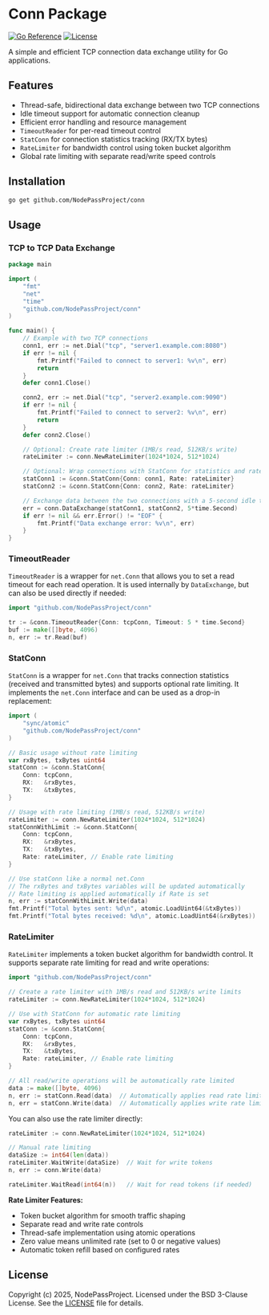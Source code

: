 # Conn Package

[![Go Reference](https://pkg.go.dev/badge/github.com/NodePassProject/conn.svg)](https://pkg.go.dev/github.com/NodePassProject/conn)
[![License](https://img.shields.io/badge/License-BSD_3--Clause-blue.svg)](https://opensource.org/licenses/BSD-3-Clause)

A simple and efficient TCP connection data exchange utility for Go applications.

## Features

- Thread-safe, bidirectional data exchange between two TCP connections
- Idle timeout support for automatic connection cleanup
- Efficient error handling and resource management
- `TimeoutReader` for per-read timeout control
- `StatConn` for connection statistics tracking (RX/TX bytes)
- `RateLimiter` for bandwidth control using token bucket algorithm
- Global rate limiting with separate read/write speed controls

## Installation

```bash
go get github.com/NodePassProject/conn
```

## Usage

### TCP to TCP Data Exchange

```go
package main

import (
    "fmt"
    "net"
    "time"
    "github.com/NodePassProject/conn"
)

func main() {
    // Example with two TCP connections
    conn1, err := net.Dial("tcp", "server1.example.com:8080")
    if err != nil {
        fmt.Printf("Failed to connect to server1: %v\n", err)
        return
    }
    defer conn1.Close()

    conn2, err := net.Dial("tcp", "server2.example.com:9090")
    if err != nil {
        fmt.Printf("Failed to connect to server2: %v\n", err)
        return
    }
    defer conn2.Close()

    // Optional: Create rate limiter (1MB/s read, 512KB/s write)
    rateLimiter := conn.NewRateLimiter(1024*1024, 512*1024)

    // Optional: Wrap connections with StatConn for statistics and rate limiting
    statConn1 := &conn.StatConn{Conn: conn1, Rate: rateLimiter}
    statConn2 := &conn.StatConn{Conn: conn2, Rate: rateLimiter}

    // Exchange data between the two connections with a 5-second idle timeout
    err = conn.DataExchange(statConn1, statConn2, 5*time.Second)
    if err != nil && err.Error() != "EOF" {
        fmt.Printf("Data exchange error: %v\n", err)
    }
}
```

### TimeoutReader

`TimeoutReader` is a wrapper for `net.Conn` that allows you to set a read timeout for each read operation. It is used internally by `DataExchange`, but can also be used directly if needed:

```go
import "github.com/NodePassProject/conn"

tr := &conn.TimeoutReader{Conn: tcpConn, Timeout: 5 * time.Second}
buf := make([]byte, 4096)
n, err := tr.Read(buf)
```

### StatConn

`StatConn` is a wrapper for `net.Conn` that tracks connection statistics (received and transmitted bytes) and supports optional rate limiting. It implements the `net.Conn` interface and can be used as a drop-in replacement:

```go
import (
    "sync/atomic"
    "github.com/NodePassProject/conn"
)

// Basic usage without rate limiting
var rxBytes, txBytes uint64
statConn := &conn.StatConn{
    Conn: tcpConn,
    RX:   &rxBytes,
    TX:   &txBytes,
}

// Usage with rate limiting (1MB/s read, 512KB/s write)
rateLimiter := conn.NewRateLimiter(1024*1024, 512*1024)
statConnWithLimit := &conn.StatConn{
    Conn: tcpConn,
    RX:   &rxBytes,
    TX:   &txBytes,
    Rate: rateLimiter, // Enable rate limiting
}

// Use statConn like a normal net.Conn
// The rxBytes and txBytes variables will be updated automatically
// Rate limiting is applied automatically if Rate is set
n, err := statConnWithLimit.Write(data)
fmt.Printf("Total bytes sent: %d\n", atomic.LoadUint64(&txBytes))
fmt.Printf("Total bytes received: %d\n", atomic.LoadUint64(&rxBytes))
```

### RateLimiter

`RateLimiter` implements a token bucket algorithm for bandwidth control. It supports separate rate limiting for read and write operations:

```go
import "github.com/NodePassProject/conn"

// Create a rate limiter with 1MB/s read and 512KB/s write limits
rateLimiter := conn.NewRateLimiter(1024*1024, 512*1024)

// Use with StatConn for automatic rate limiting
var rxBytes, txBytes uint64
statConn := &conn.StatConn{
    Conn: tcpConn,
    RX:   &rxBytes,
    TX:   &txBytes,
    Rate: rateLimiter, // Enable rate limiting
}

// All read/write operations will be automatically rate limited
data := make([]byte, 4096)
n, err := statConn.Read(data)  // Automatically applies read rate limit
n, err = statConn.Write(data)  // Automatically applies write rate limit
```

You can also use the rate limiter directly:

```go
rateLimiter := conn.NewRateLimiter(1024*1024, 512*1024)

// Manual rate limiting
dataSize := int64(len(data))
rateLimiter.WaitWrite(dataSize)  // Wait for write tokens
n, err := conn.Write(data)

rateLimiter.WaitRead(int64(n))   // Wait for read tokens (if needed)
```

**Rate Limiter Features:**
- Token bucket algorithm for smooth traffic shaping
- Separate read and write rate controls
- Thread-safe implementation using atomic operations
- Zero value means unlimited rate (set to 0 or negative values)
- Automatic token refill based on configured rates

## License

Copyright (c) 2025, NodePassProject. Licensed under the BSD 3-Clause License.
See the [LICENSE](LICENSE) file for details.